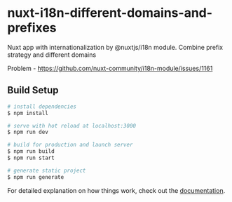 # nuxt-i18n-different-domains-and-prefixes

Nuxt app with internationalization by @nuxtjs/i18n module. Combine prefix strategy and different domains

Problem - https://github.com/nuxt-community/i18n-module/issues/1161

## Build Setup

```bash
# install dependencies
$ npm install

# serve with hot reload at localhost:3000
$ npm run dev

# build for production and launch server
$ npm run build
$ npm run start

# generate static project
$ npm run generate
```

For detailed explanation on how things work, check out the [documentation](https://nuxtjs.org).

